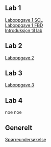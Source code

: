 ## Lab 1

[Laboppgave 1 SCL](https://1drv.ms/w/s!An4Z2t_LGP8Egq0S738z9O7ujeJiJA?e=Z05Rci)
<br>
[Laboppgave 1 FBD](https://1drv.ms/w/s!An4Z2t_LGP8Egsxkm6CNP4HC8s6pJw?e=ZEaa5l)
<br>
[Introduksjon til lab](https://1drv.ms/w/s!An4Z2t_LGP8EgrAnP6pxB3tBjuQjeQ?e=HJPEry)

## Lab 2

[Laboppgave 2](https://1drv.ms/w/s!An4Z2t_LGP8EgrsjD3dqyqnhsTZDtQ?e=NjqPK8)
 
## Lab 3
[Laboppgave 3](https://1drv.ms/w/s!AnjnZHW7OCFb3zmsL_KFSh-egZvb?e=sqnDLM)

## Lab 4
 noe noe
 
 ## Generelt
 [Spørreundersøkelse](https://1drv.ms/w/s!An4Z2t_LGP8EgvRlkgRGiX5SAZpqkA?e=phB2et)
